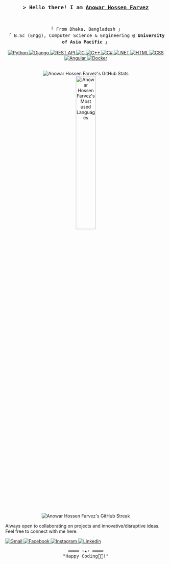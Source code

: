 <!-- Intro  -->
<h3 align="center">
        <samp>&gt; Hello there! I am
                <b><a target="_blank" href="https://capt-farvez.github.io/">Anowar Hossen Farvez</a></b>
        </samp>
</h3>
<br>

<p align="center">
        <!-- Organisation  -->
        <samp>
                「 From Dhaka, Bangladesh 」
                <br>
                「 B.Sc (Engg), Computer Science & Engineering @<b> University of Asia Pacific</b> 」
                <br>
                <br>
        </samp>
        <!-- Programming Languages -->
        <!-- Python -->
        <a href="https://github.com/capt-farvez?tab=repositories" target="_blank"><img alt="Python"
                        src="https://img.shields.io/badge/-Python-3776AB?style=flat-square&logo=Python&logoColor=white">
        </a>
        <!-- Django -->
        <a href="https://github.com/capt-farvez?tab=repositories" target="_blank"><img alt="Django"
                src="https://img.shields.io/badge/-Django-092E20?style=flat-square&logo=Django&logoColor=white">
        </a>
        <!-- REST API -->
        <a href="https://github.com/capt-farvez?tab=repositories" target="_blank"><img alt="REST API"
                src="https://img.shields.io/badge/-REST%20API-6DB33F?style=flat-square&logo=api&logoColor=white">
        </a>
        <!-- C -->
        <a href="https://github.com/capt-farvez?tab=repositories" target="_blank"><img alt="C"
                src="https://img.shields.io/badge/-C-A8B9CC?style=flat-square&logo=C&logoColor=white">
        </a>
        <!-- C++ -->
        <a href="https://github.com/capt-farvez?tab=repositories" target="_blank"><img alt="C++"
                        src="https://img.shields.io/badge/-C++-9b3675?style=flat-square&logo=C%2B%2B&logoColor=white">
        </a>
        <!-- C# -->
        <a href="https://github.com/capt-farvez?tab=repositories" target="_blank"><img alt="C#"
                src="https://img.shields.io/badge/-C%23-239120?style=flat-square&logo=C-Sharp&logoColor=white">
        </a>
        <!-- .NET -->
        <a href="https://github.com/capt-farvez?tab=repositories" target="_blank"><img alt=".NET"
                src="https://img.shields.io/badge/-.NET-512BD4?style=flat-square&logo=dotnet&logoColor=white">
        </a>
        <!-- HTML -->
        <a href="https://github.com/capt-farvez?tab=repositories" target="_blank"><img alt="HTML"
                        src="https://img.shields.io/badge/-HTML-E34F26?style=flat-square&logo=HTML5&logoColor=white">
        </a>
        <!-- CSS  -->
        <a href="https://github.com/capt-farvez?tab=repositories" target="_blank"><img alt="CSS"
                        src="https://img.shields.io/badge/-CSS-1572B6?style=flat-square&logo=CSS3&logoColor=white">
        </a>
        <a href="https://github.com/capt-farvez?tab=repositories" target="_blank"><img alt="Angular"
                         src="https://img.shields.io/badge/-Angular-DD0031?style=flat-square&logo=angular&logoColor=white">
        </a>
        <!-- Docker -->
        <a href="https://github.com/capt-farvez?tab=repositories" target="_blank"><img alt="Docker"
                src="https://img.shields.io/badge/-Docker-2496ED?style=flat-square&logo=Docker&logoColor=white">
        </a>

</p>

<!-- Always Visible Details Section-->
<p align="center">
        <br>
        <!-- Activity Widget -->
        <img alt="Anowar Hossen Farvez's GitHub Stats"
                src="https://github-readme-stats-one-bice.vercel.app/api?username=capt-farvez&theme=dark&hide_border=false&show_icons=true&include_all_commits=true&count_private=true&role=OWNER,ORGANIZATION_MEMBER,COLLABORATOR" />
        <br>
        <img alt="Anowar Hossen Farvez's Most used Languages"
                src="https://github-readme-stats.vercel.app/api/top-langs?username=capt-farvez&show_icons=true&locale=en&&theme=dark&layout=compact" width="35%" />
        <br>
        <img alt="Anowar Hossen Farvez's GitHub Streak" 
                src="https://nirzak-streak-stats.vercel.app?user=capt-farvez&theme=dark" />
        <br>
        <samp>
        <!-- Social Links -->
        <p>Always open to collaborating on projects and innovative/disruptive ideas. Feel free to connect with me here:</p>
        <!-- Gmail -->
        <a href="mailto:farvez.capt@gmail.com" target="_blank"><img alt="Gmail"
                src="https://img.shields.io/badge/-Gmail-EA4335?style=flat-square&logo=Gmail&logoColor=white">
        </a>
        <!-- Facebook -->
        <a href="https://www.facebook.com/farvez165" target="_blank"><img alt="Facebook"
                src="https://img.shields.io/badge/-Facebook-1877F2?style=flat-square&logo=Facebook&logoColor=white">
        </a>
        <!-- Instagram -->
        <a href="https://www.instagram.com/temp__null/" target="_blank"><img alt="Instagram"
                src="https://img.shields.io/badge/-Instagram-E4405F?style=flat-square&logo=Instagram&logoColor=white">
        </a>
        <!-- Linkedin -->
        <a href="https://www.linkedin.com/in/farvez/" target="_blank"><img alt="Linkedin"
                src="https://img.shields.io/badge/-Linkedin-0A66C2?style=flat-square&logo=Linkedin&logoColor=white">
        </a>
        </samp>        
</p>

<!-- Footer -->
<samp>
    <p align="center">
        ════ ⋆★⋆ ════
        <br>
        "Happy Coding👨‍💻!"
    </p>
</samp>

